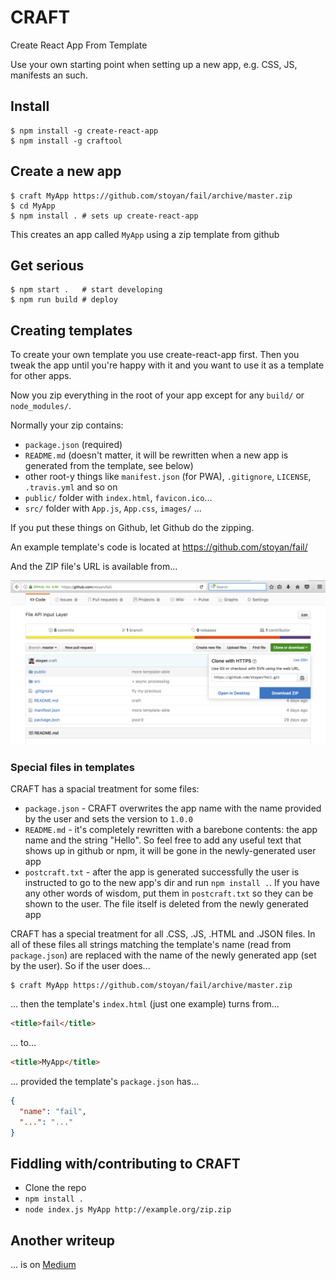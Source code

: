 # CRAFT

Create React App From Template

Use your own starting point when setting up a new app, e.g. CSS, JS, manifests an such.

## Install

    $ npm install -g create-react-app
    $ npm install -g craftool
  
## Create a new app

    $ craft MyApp https://github.com/stoyan/fail/archive/master.zip
    $ cd MyApp
    $ npm install . # sets up create-react-app
  
This creates an app called `MyApp` using a zip template from github

## Get serious

    $ npm start .   # start developing
    $ npm run build # deploy

## Creating templates

To create your own template you use create-react-app first. Then you tweak the app until you're happy with it and you want to use it as a template for other apps.

Now you zip everything in the root of your app except for any `build/` or `node_modules/`.

Normally your zip contains:

 * `package.json` (required)
 * `README.md` (doesn't matter, it will be rewritten when a new app is generated from the template, see below)
 * other root-y things like `manifest.json` (for PWA), `.gitignore`, `LICENSE`, `.travis.yml` and so on
 * `public/` folder with `index.html`, `favicon.ico`...
 * `src/` folder with `App.js`, `App.css`, `images/` ...

If you put these things on Github, let Github do the zipping.

An example template's code is located at https://github.com/stoyan/fail/

And the ZIP file's URL is available from...

![Example template](/README-example-template.png?raw=true)

### Special files in templates

CRAFT has a spacial treatment for some files:

  * `package.json` - CRAFT overwrites the app name with the name provided by the user and sets the version to `1.0.0`
  * `README.md` - it's completely rewritten with a barebone contents: the app name and the string "Hello". So feel free to add any useful text that shows up in github or npm, it will be gone in the newly-generated user app
  * `postcraft.txt` - after the app is generated successfully the user is instructed to go to the new app's dir and run `npm install .`. If you have any other words of wisdom, put them in `postcraft.txt` so they can be shown to the user. The file itself is deleted from the newly generated app
  
CRAFT has a special treatment for all .CSS, .JS, .HTML and .JSON files. In all of these files all strings matching the template's name (read from `package.json`) are replaced with the name of the newly generated app (set by the user). So if the user does...

    $ craft MyApp https://github.com/stoyan/fail/archive/master.zip
    
... then the template's `index.html` (just one example) turns from...

```html
<title>fail</title>
```

... to...

```html
<title>MyApp</title>
```

... provided the template's `package.json` has...

```json
{
  "name": "fail",
  "...": "..."
}
```

## Fiddling with/contributing to CRAFT

 * Clone the repo
 * `npm install .`
 * `node index.js MyApp http://example.org/zip.zip`
 
## Another writeup

... is on [Medium](https://medium.com/@stoyanstefanov/craft-create-react-app-from-template-7fd3383d0954)
